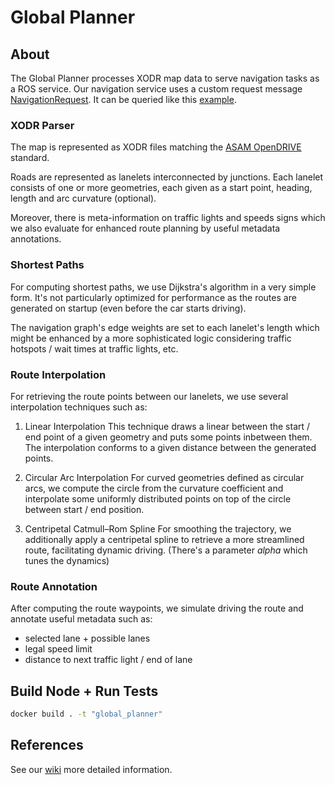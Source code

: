 
# Global Planner

## About
The Global Planner processes XODR map data to serve navigation tasks as a ROS service.
Our navigation service uses a custom request message [NavigationRequest](./node/nav_srvs/srv/NavigationRequest.srv).
It can be queried like this [example](../local_planner/node/src/local_planner/navigation.py).

### XODR Parser
The map is represented as XODR files matching the
[ASAM OpenDRIVE](https://www.asam.net/standards/detail/opendrive/) standard.

Roads are represented as lanelets interconnected by junctions. Each lanelet consists of
one or more geometries, each given as a start point, heading, length and arc curvature (optional).

Moreover, there is meta-information on traffic lights and speeds signs which we also evaluate
for enhanced route planning by useful metadata annotations.

### Shortest Paths
For computing shortest paths, we use Dijkstra's algorithm in a very simple form.
It's not particularly optimized for performance as the routes are generated on startup (even
before the car starts driving).

The navigation graph's edge weights are set to each lanelet's length which might be enhanced
by a more sophisticated logic considering traffic hotspots / wait times at traffic lights, etc.

### Route Interpolation
For retrieving the route points between our lanelets, we use several interpolation techniques such as:

1) Linear Interpolation
This technique draws a linear between the start / end point of a given geometry and puts some points
inbetween them. The interpolation conforms to a given distance between the generated points.

2) Circular Arc Interpolation
For curved geometries defined as circular arcs, we compute the circle from the curvature coefficient
and interpolate some uniformly distributed points on top of the circle between start / end position.

3) Centripetal Catmull–Rom Spline
For smoothing the trajectory, we additionally apply a centripetal spline to retrieve a more
streamlined route, facilitating dynamic driving. (There's a parameter *alpha* which tunes the dynamics)

### Route Annotation
After computing the route waypoints, we simulate driving the route and annotate useful metadata
such as:

- selected lane + possible lanes
- legal speed limit
- distance to next traffic light / end of lane

## Build Node + Run Tests

```sh
docker build . -t "global_planner"
```

## References
See our [wiki](https://github.com/ll7/paf21-1/wiki/Global-Planner) more detailed information.
